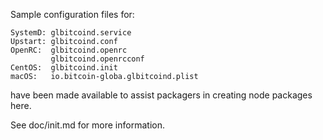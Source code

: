 Sample configuration files for:
```
SystemD: glbitcoind.service
Upstart: glbitcoind.conf
OpenRC:  glbitcoind.openrc
         glbitcoind.openrcconf
CentOS:  glbitcoind.init
macOS:   io.bitcoin-globa.glbitcoind.plist
```
have been made available to assist packagers in creating node packages here.

See doc/init.md for more information.
